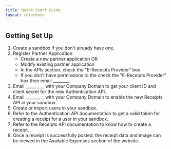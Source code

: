 ```yaml
---
title: Quick Start Guide
layout: reference
---
```


## Getting Set Up

1. Create a sandbox if you don't already have one.
2. Register Partner Application
    - Create a new partner application OR
    - Modify existing partner application
    - In the APIs section, check the "E-Receipts Provider" box
    - If you don't have permissions to the check the "E-Receipts Provider" box then email ________
3. Email _________ with your Company Domain to get your client ID and client secret for the new Authentication API.
4. Email _________ with your Company Domain to enable the new Receipts API in your sandbox.
5. Create or import users in your sandbox.
6. Refer to the Authentication API documentation to get a valid token for creating a receipt for a user in your sandbox.
7. Refer to the Receipts API documentation to know how to create a receipt.
8. Once a receipt is successfully posted, the receipt data and image can be viewed in the Available Expenses section of the website.




